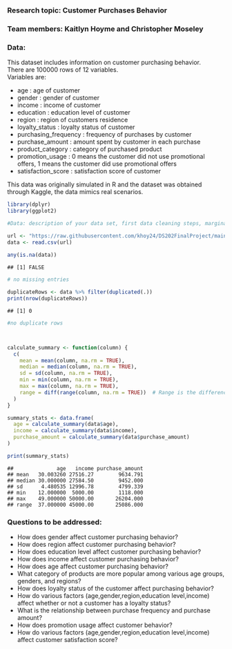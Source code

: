 
### Research topic: Customer Purchases Behavior

### Team members: Kaitlyn Hoyme and Christopher Moseley

### Data:

This dataset includes information on customer purchasing behavior.  
There are 100000 rows of 12 variables.  
Variables are:  
- age : age of customer  
- gender : gender of customer  
- income : income of customer  
- education : education level of customer  
- region : region of customers residence  
- loyalty_status : loyalty status of customer  
- purchasing_frequency : frequency of purchases by customer  
- purchase_amount : amount spent by customer in each purchase  
- product_category : category of purchased product  
- promotion_usage : 0 means the customer did not use promotional offers,
1 means the customer did use promotional offers  
- satisfaction_score : satisfaction score of customer

This data was originally simulated in R and the dataset was obtained
through Kaggle, the data mimics real scenarios.

``` r
library(dplyr)
library(ggplot2)

#Data: description of your data set, first data cleaning steps, marginal summaries;

url <- "https://raw.githubusercontent.com/khoy24/DS202FinalProject/main/customer_data.csv"
data <- read.csv(url)
 
any(is.na(data))
```

    ## [1] FALSE

``` r
# no missing entries

duplicateRows <- data %>% filter(duplicated(.))
print(nrow(duplicateRows))
```

    ## [1] 0

``` r
#no duplicate rows



calculate_summary <- function(column) {
  c(
    mean = mean(column, na.rm = TRUE),
    median = median(column, na.rm = TRUE),
    sd = sd(column, na.rm = TRUE),
    min = min(column, na.rm = TRUE),
    max = max(column, na.rm = TRUE),
    range = diff(range(column, na.rm = TRUE))  # Range is the difference between max and min
  )
}

summary_stats <- data.frame(
  age = calculate_summary(data$age),
  income = calculate_summary(data$income),
  purchase_amount = calculate_summary(data$purchase_amount)
)

print(summary_stats)
```

    ##              age   income purchase_amount
    ## mean   30.003260 27516.27        9634.791
    ## median 30.000000 27584.50        9452.000
    ## sd      4.480535 12996.78        4799.339
    ## min    12.000000  5000.00        1118.000
    ## max    49.000000 50000.00       26204.000
    ## range  37.000000 45000.00       25086.000

### Questions to be addressed:

- How does gender affect customer purchasing behavior?
- How does region affect customer purchasing behavior?
- How does education level affect customer purchasing behavior?
- How does income affect customer purchasing behavior?
- How does age affect customer purchasing behavior?
- What category of products are more popular among various age groups,
  genders, and regions?
- How does loyalty status of the customer affect purchasing behavior?
- How do various factors (age,gender,region,education level,income)
  affect whether or not a customer has a loyalty status?
- What is the relationship between purchase frequency and purchase
  amount?
- How does promotion usage affect customer behavior?
- How do various factors (age,gender,region,education level,income)
  affect customer satisfaction score?
